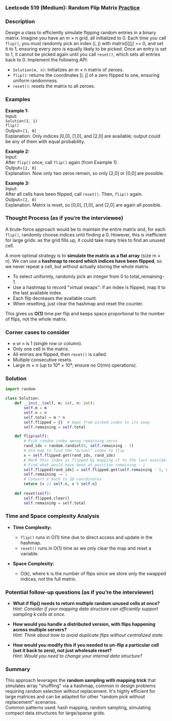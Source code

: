 ### Leetcode 519 (Medium): Random Flip Matrix [Practice](https://leetcode.com/problems/random-flip-matrix)

### Description  
Design a class to efficiently simulate flipping random entries in a binary matrix. Imagine you have an m × n grid, all initialized to 0. Each time you call `flip()`, you must randomly pick an index (i, j) with matrix[i][j] == 0, and set it to 1, ensuring every zero is equally likely to be picked. Once an entry is set to 1, it cannot be picked again until you call `reset()`, which sets all entries back to 0. Implement the following API:

- `Solution(m, n)`: initializes an m × n matrix of zeroes.
- `flip()`: returns the coordinates [i, j] of a zero flipped to one, ensuring uniform randomness.
- `reset()`: resets the matrix to all zeroes.

### Examples  

**Example 1:**  
Input:  
`Solution(3, 1)`  
`flip()`  
Output=`[1, 0]`  
Explanation. Only indices [0,0], [1,0], and [2,0] are available; output could be any of them with equal probability.

**Example 2:**  
Input:  
After `flip()` once, call `flip()` again (from Example 1).  
Output=`[2, 0]`  
Explanation. Now only two zeros remain, so only [2,0] or [0,0] are possible.

**Example 3:**  
Input:  
After all cells have been flipped, call `reset()`. Then, `flip()` again.  
Output=`[2, 0]`  
Explanation. Matrix is reset, so [0,0], [1,0], and [2,0] are again all possible.

### Thought Process (as if you’re the interviewee)  
A brute-force approach would be to maintain the entire matrix and, for each `flip()`, randomly choose indices until finding a 0. However, this is inefficient for large grids: as the grid fills up, it could take many tries to find an unused cell.

A more optimal strategy is to **simulate the matrix as a flat array** (size m × n). We can use a **hashmap to record which indices have been flipped**, so we never repeat a cell, but without actually storing the whole matrix. 

- To select uniformly, randomly pick an integer from 0 to total_remaining-1.
- Use a hashmap to record "virtual swaps": if an index is flipped, map it to the last available index.
- Each flip decreases the available count. 
- When resetting, just clear the hashmap and reset the counter.
  
This gives us **O(1)** time per flip and keeps space proportional to the number of flips, not the whole matrix.

### Corner cases to consider  
- `m` or `n` is 1 (single row or column).
- Only one cell in the matrix.
- All entries are flipped, then `reset()` is called.
- Multiple consecutive resets.
- Large m × n (up to 10⁴ × 10⁴; ensure no O(mn) operations).

### Solution

```python
import random

class Solution:
    def __init__(self, m: int, n: int):
        self.m = m
        self.n = n
        self.total = m * n
        self.flipped = {}  # maps from picked index to its swap
        self.remaining = self.total

    def flip(self):
        # Pick random index among remaining zeros
        rand_idx = random.randint(0, self.remaining - 1)
        # Use map to find the "actual" index to flip
        x = self.flipped.get(rand_idx, rand_idx)
        # Mark this index as flipped by mapping it to the last available in the pool
        # Find what would have been at position remaining - 1
        self.flipped[rand_idx] = self.flipped.get(self.remaining - 1, self.remaining - 1)
        self.remaining -= 1
        # Convert x back to 2D coordinates
        return [x // self.n, x % self.n]
    
    def reset(self):
        self.flipped.clear()
        self.remaining = self.total
```

### Time and Space complexity Analysis  

- **Time Complexity:**  
  - `flip()` runs in O(1) time due to direct access and update in the hashmap.
  - `reset()` runs in O(1) time as we only clear the map and reset a variable.

- **Space Complexity:**  
  - O(k), where k is the number of flips since we store only the swapped indices, *not* the full matrix.

### Potential follow-up questions (as if you’re the interviewer)  

- **What if flip() needs to return multiple random unused cells at once?**  
  *Hint: Consider if your mapping data structure can efficiently support sampling k cells at once.*

- **How would you handle a distributed version, with flips happening across multiple servers?**  
  *Hint: Think about how to avoid duplicate flips without centralized state.*

- **How would you modify this if you needed to un-flip a particular cell (set it back to zero), not just wholesale reset?**  
  *Hint: Would you need to change your internal data structure?*

### Summary
This approach leverages the **random sampling with mapping trick** that simulates array "shuffling" via a hashmap, common in design problems requiring random selection without replacement. It's highly efficient for large matrices and can be adapted for other "random pick without replacement" scenarios.  
Common patterns used: hash mapping, random sampling, simulating compact data structures for large/sparse grids.